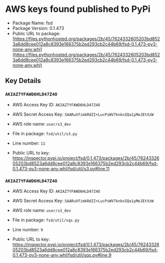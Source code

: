 # AWS keys found published to PyPi

* Package Name: fsd
* Package Version: 0.1.473
* Public URL to package: [https://files.pythonhosted.org/packages/2b/45/7624332605203bd8523a6dd8cee012a8c8393e166375b2ed293cb2c44b69/fsd-0.1.473-py3-none-any.whl](https://files.pythonhosted.org/packages/2b/45/7624332605203bd8523a6dd8cee012a8c8393e166375b2ed293cb2c44b69/fsd-0.1.473-py3-none-any.whl)

## Key Details

### `AKIAZ7YFAWD6HLD47Z4O`

* AWS Access Key ID: `AKIAZ7YFAWD6HLD47Z4O`
* AWS Secret Access Key: `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` 
* AWS role name: `user/s3_dev`
* File in package: `fsd/util/s3.py`
* Line number: `11`

* Public URL to key: https://inspector.pypi.io/project/fsd/0.1.473/packages/2b/45/7624332605203bd8523a6dd8cee012a8c8393e166375b2ed293cb2c44b69/fsd-0.1.473-py3-none-any.whl/fsd/util/s3.py#line.11



### `AKIAZ7YFAWD6HLD47Z4O`

* AWS Access Key ID: `AKIAZ7YFAWD6HLD47Z4O`
* AWS Secret Access Key: `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` 
* AWS role name: `user/s3_dev`
* File in package: `fsd/util/sqs.py`
* Line number: `9`

* Public URL to key: https://inspector.pypi.io/project/fsd/0.1.473/packages/2b/45/7624332605203bd8523a6dd8cee012a8c8393e166375b2ed293cb2c44b69/fsd-0.1.473-py3-none-any.whl/fsd/util/sqs.py#line.9


